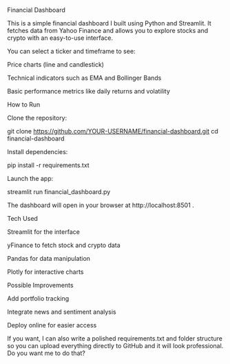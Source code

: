 Financial Dashboard

This is a simple financial dashboard I built using Python and Streamlit.
It fetches data from Yahoo Finance and allows you to explore stocks and crypto with an easy-to-use interface.

You can select a ticker and timeframe to see:

Price charts (line and candlestick)

Technical indicators such as EMA and Bollinger Bands

Basic performance metrics like daily returns and volatility

How to Run

Clone the repository:

git clone https://github.com/YOUR-USERNAME/financial-dashboard.git
cd financial-dashboard


Install dependencies:

pip install -r requirements.txt


Launch the app:

streamlit run financial_dashboard.py


The dashboard will open in your browser at http://localhost:8501
.

Tech Used

Streamlit for the interface

yFinance to fetch stock and crypto data

Pandas for data manipulation

Plotly for interactive charts

Possible Improvements

Add portfolio tracking

Integrate news and sentiment analysis

Deploy online for easier access

If you want, I can also write a polished requirements.txt and folder structure so you can upload everything directly to GitHub and it will look professional. Do you want me to do that?
